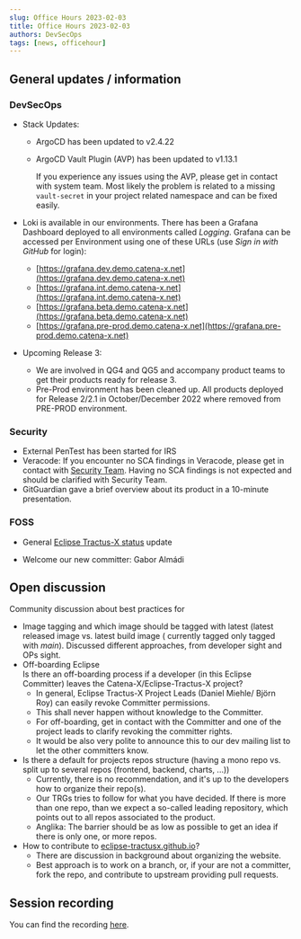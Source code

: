```yaml
---
slug: Office Hours 2023-02-03
title: Office Hours 2023-02-03
authors: DevSecOps
tags: [news, officehour]
---
```


## General updates / information

### DevSecOps

- Stack Updates:
  - ArgoCD has been updated to v2.4.22
  - ArgoCD Vault Plugin (AVP) has been updated to v1.13.1

    If you experience any issues using the AVP, please get in contact with system team. Most likely the problem is
    related to a missing `vault-secret` in your project related namespace and can be fixed easily.

- Loki is available in our environments.
  There has been a Grafana Dashboard deployed to all environments called _Logging_.
  Grafana can be accessed per Environment using one of these URLs (use _Sign in with GitHub_ for login):
  - [https://grafana.dev.demo.catena-x.net](https://grafana.dev.demo.catena-x.net)
  - [https://grafana.int.demo.catena-x.net](https://grafana.int.demo.catena-x.net)
  - [https://grafana.beta.demo.catena-x.net](https://grafana.beta.demo.catena-x.net)
  - [https://grafana.pre-prod.demo.catena-x.net](https://grafana.pre-prod.demo.catena-x.net)

- Upcoming Release 3:
  - We are involved in QG4 and QG5 and accompany product teams to get their products ready for release 3.
  - Pre-Prod environment has been cleaned up. All products deployed for Release 2/2.1 in October/December 2022 where
    removed from PRE-PROD environment.

### Security

- External PenTest has been started for IRS
- Veracode:
  If you encounter no SCA findings in Veracode, please get in contact
  with [Security Team](https://confluence.catena-x.net/display/cxsecurity/Who-is-Who+Security). Having no SCA findings
  is not expected and should be clarified with Security Team.
- GitGuardian gave a brief overview about its product in a 10-minute presentation.

### FOSS

- General [Eclipse Tractus-X status](https://confluence.catena-x.net/display/CF/Status+Prep+and+Migration+to+Eclipse+Foundation)
update

- Welcome our new committer: Gabor Almádi

## Open discussion

Community discussion about best practices for

- Image tagging and which image should be tagged with latest (latest released image vs. latest build image (
  currently tagged only tagged with _main_). Discussed different approaches, from developer sight and OPs sight.
- Off-boarding Eclipse  
  Is there an off-boarding process if a developer (in this Eclipse Committer) leaves the Catena-X/Eclipse-Tractus-X
  project?
  - In general, Eclipse Tractus-X Project Leads (Daniel Miehle/ Björn Roy) can easily revoke Committer permissions.
  - This shall never happen without knowledge to the Committer.
  - For off-boarding, get in contact with the Committer and one of the project leads to clarify revoking the committer
    rights.
  - It would be also very polite to announce this to our dev mailing list to let the other committers know.
- Is there a default for projects repos structure (having a mono repo vs. split up to several repos (frontend, backend,
  charts, ...))
  - Currently, there is no recommendation, and it's up to the developers how to organize their repo(s).
  - Our TRGs tries to follow for what you have decided. If there is more than one repo, than we expect a so-called
    leading repository, which points out to all repos associated to the product.
  - Anglika: The barrier should be as low as possible to get an idea if there is only one, or more repos.
- How to contribute to [eclipse-tractusx.github.io](https://eclipse-tractusx.github.io)?
  - There are discussion in background about organizing the website.
  - Best approach is to work on a branch, or, if your are not a committer, fork the repo, and contribute to upstream
    providing pull requests.

## Session recording

You can find the
recording [here](https://bcgcatenax.sharepoint.com/:v:/r/sites/CommunitiesofPractises/Shared%20Documents/CX-CoP%20DevSecOps/Office_Hours_Regular_Recordings/20230203_DevSecOPs%20Business%20Hours-Recording.mp4?csf=1&web=1&e=IJnVb8).
